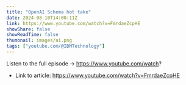 ```yaml
---
title: "OpenAI Schema hot take"
date: 2024-08-10T14:00:11Z
link: https://www.youtube.com/watch?v=FmrdaeZcpHE
showShare: false
showReadTime: false
thumbnail: images/ai.png
tags: ["youtube.com/@IBMTechnology"]
---
```

Listen to the full episode → https://www.youtube.com/watch?

- Link to article: https://www.youtube.com/watch?v=FmrdaeZcpHE